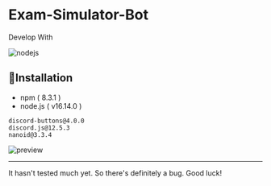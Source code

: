 ﻿# Exam-Simulator-Bot
Develop With

![nodejs](https://img.shields.io/badge/Node.js-339933?style=for-the-badge&logo=nodedotjs&logoColor=white)

## 📑Installation
- npm ( 8.3.1 )
- node.js ( v16.14.0 )

>
    discord-buttons@4.0.0
    discord.js@12.5.3
    nanoid@3.3.4

![preview](https://media.discordapp.net/attachments/894762208121192529/1000690991637987438/unknown.png?width=665&height=527)

<hr>
It hasn't tested much yet. So there's definitely a bug. Good luck!
